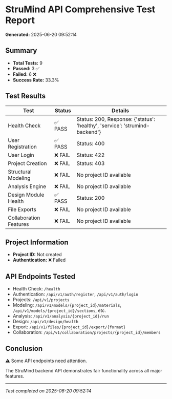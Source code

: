
# StruMind API Comprehensive Test Report
**Generated:** 2025-06-20 09:52:14

## Summary
- **Total Tests:** 9
- **Passed:** 3 ✅
- **Failed:** 6 ❌
- **Success Rate:** 33.3%

## Test Results

| Test | Status | Details |
|------|--------|---------|
| Health Check | ✅ PASS | Status: 200, Response: {'status': 'healthy', 'service': 'strumind-backend'} |
| User Registration | ✅ PASS | Status: 400 |
| User Login | ❌ FAIL | Status: 422 |
| Project Creation | ❌ FAIL | Status: 403 |
| Structural Modeling | ❌ FAIL | No project ID available |
| Analysis Engine | ❌ FAIL | No project ID available |
| Design Module Health | ✅ PASS | Status: 200 |
| File Exports | ❌ FAIL | No project ID available |
| Collaboration Features | ❌ FAIL | No project ID available |


## Project Information
- **Project ID:** Not created
- **Authentication:** ❌ Failed

## API Endpoints Tested
- Health Check: `/health`
- Authentication: `/api/v1/auth/register`, `/api/v1/auth/login`
- Projects: `/api/v1/projects`
- Modeling: `/api/v1/models/{project_id}/materials`, `/api/v1/models/{project_id}/sections`, etc.
- Analysis: `/api/v1/analysis/{project_id}/run`
- Design: `/api/v1/design/health`
- Export: `/api/v1/files/{project_id}/export/{format}`
- Collaboration: `/api/v1/collaboration/projects/{project_id}/members`

## Conclusion
⚠️ Some API endpoints need attention.

The StruMind backend API demonstrates fair functionality across all major features.

---
*Test completed on 2025-06-20 09:52:14*
